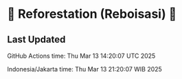 
# 🌳 Reforestation (Reboisasi) 🌲

## Last Updated

GitHub Actions time: Thu Mar 13 14:20:07 UTC 2025

Indonesia/Jakarta time: Thu Mar 13 21:20:07 WIB 2025
